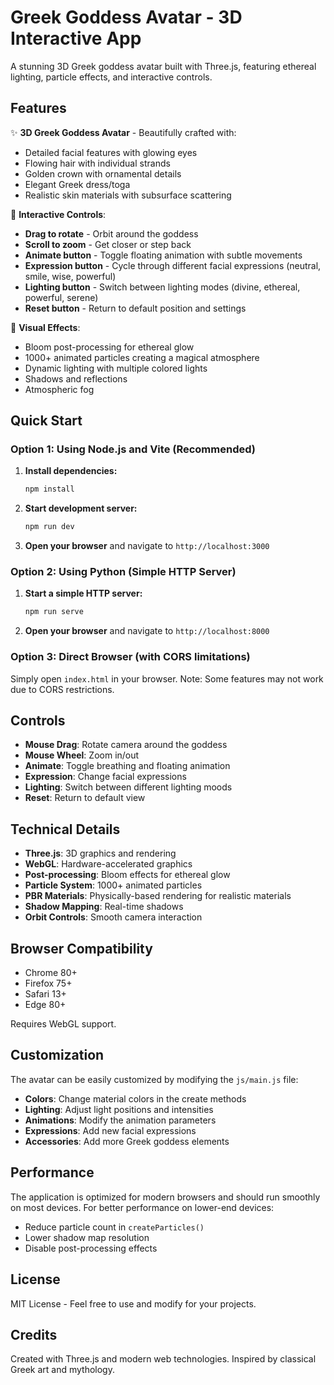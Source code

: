 # Greek Goddess Avatar - 3D Interactive App

A stunning 3D Greek goddess avatar built with Three.js, featuring ethereal lighting, particle effects, and interactive controls.

## Features

✨ **3D Greek Goddess Avatar** - Beautifully crafted with:
- Detailed facial features with glowing eyes
- Flowing hair with individual strands
- Golden crown with ornamental details
- Elegant Greek dress/toga
- Realistic skin materials with subsurface scattering

🌟 **Interactive Controls**:
- **Drag to rotate** - Orbit around the goddess
- **Scroll to zoom** - Get closer or step back
- **Animate button** - Toggle floating animation with subtle movements
- **Expression button** - Cycle through different facial expressions (neutral, smile, wise, powerful)
- **Lighting button** - Switch between lighting modes (divine, ethereal, powerful, serene)
- **Reset button** - Return to default position and settings

🎨 **Visual Effects**:
- Bloom post-processing for ethereal glow
- 1000+ animated particles creating a magical atmosphere
- Dynamic lighting with multiple colored lights
- Shadows and reflections
- Atmospheric fog

## Quick Start

### Option 1: Using Node.js and Vite (Recommended)

1. **Install dependencies:**
   ```bash
   npm install
   ```

2. **Start development server:**
   ```bash
   npm run dev
   ```

3. **Open your browser** and navigate to `http://localhost:3000`

### Option 2: Using Python (Simple HTTP Server)

1. **Start a simple HTTP server:**
   ```bash
   npm run serve
   ```

2. **Open your browser** and navigate to `http://localhost:8000`

### Option 3: Direct Browser (with CORS limitations)

Simply open `index.html` in your browser. Note: Some features may not work due to CORS restrictions.

## Controls

- **Mouse Drag**: Rotate camera around the goddess
- **Mouse Wheel**: Zoom in/out
- **Animate**: Toggle breathing and floating animation
- **Expression**: Change facial expressions
- **Lighting**: Switch between different lighting moods
- **Reset**: Return to default view

## Technical Details

- **Three.js**: 3D graphics and rendering
- **WebGL**: Hardware-accelerated graphics
- **Post-processing**: Bloom effects for ethereal glow
- **Particle System**: 1000+ animated particles
- **PBR Materials**: Physically-based rendering for realistic materials
- **Shadow Mapping**: Real-time shadows
- **Orbit Controls**: Smooth camera interaction

## Browser Compatibility

- Chrome 80+
- Firefox 75+
- Safari 13+
- Edge 80+

Requires WebGL support.

## Customization

The avatar can be easily customized by modifying the `js/main.js` file:

- **Colors**: Change material colors in the create methods
- **Lighting**: Adjust light positions and intensities
- **Animations**: Modify the animation parameters
- **Expressions**: Add new facial expressions
- **Accessories**: Add more Greek goddess elements

## Performance

The application is optimized for modern browsers and should run smoothly on most devices. For better performance on lower-end devices:

- Reduce particle count in `createParticles()`
- Lower shadow map resolution
- Disable post-processing effects

## License

MIT License - Feel free to use and modify for your projects.

## Credits

Created with Three.js and modern web technologies. Inspired by classical Greek art and mythology.